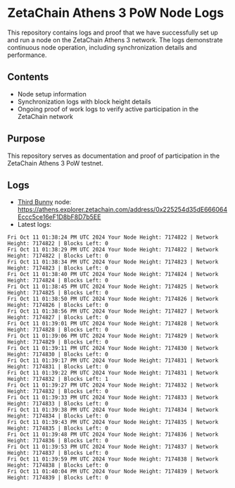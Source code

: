 # ZetaChain Athens 3 PoW Node Logs
This repository contains logs and proof that we have successfully set up and run a node on the ZetaChain Athens 3 network. The logs demonstrate continuous node operation, including synchronization details and performance.

## Contents
- Node setup information
- Synchronization logs with block height details
- Ongoing proof of work logs to verify active participation in the ZetaChain network

## Purpose
This repository serves as documentation and proof of participation in the ZetaChain Athens 3 PoW testnet.

## Logs

- [Third Bunny](https://thirdbunny.xyz/) node: https://athens.explorer.zetachain.com/address/0x225254d35dE666064Eccc5ce16eF1D8bF8D7b5EE
- Latest logs:
```
Fri Oct 11 01:38:24 PM UTC 2024 Your Node Height: 7174822 | Network Height: 7174822 | Blocks Left: 0
Fri Oct 11 01:38:29 PM UTC 2024 Your Node Height: 7174822 | Network Height: 7174822 | Blocks Left: 0
Fri Oct 11 01:38:34 PM UTC 2024 Your Node Height: 7174823 | Network Height: 7174823 | Blocks Left: 0
Fri Oct 11 01:38:40 PM UTC 2024 Your Node Height: 7174824 | Network Height: 7174824 | Blocks Left: 0
Fri Oct 11 01:38:45 PM UTC 2024 Your Node Height: 7174825 | Network Height: 7174825 | Blocks Left: 0
Fri Oct 11 01:38:50 PM UTC 2024 Your Node Height: 7174826 | Network Height: 7174826 | Blocks Left: 0
Fri Oct 11 01:38:56 PM UTC 2024 Your Node Height: 7174827 | Network Height: 7174827 | Blocks Left: 0
Fri Oct 11 01:39:01 PM UTC 2024 Your Node Height: 7174828 | Network Height: 7174828 | Blocks Left: 0
Fri Oct 11 01:39:06 PM UTC 2024 Your Node Height: 7174829 | Network Height: 7174829 | Blocks Left: 0
Fri Oct 11 01:39:11 PM UTC 2024 Your Node Height: 7174830 | Network Height: 7174830 | Blocks Left: 0
Fri Oct 11 01:39:17 PM UTC 2024 Your Node Height: 7174831 | Network Height: 7174831 | Blocks Left: 0
Fri Oct 11 01:39:22 PM UTC 2024 Your Node Height: 7174831 | Network Height: 7174832 | Blocks Left: 1
Fri Oct 11 01:39:27 PM UTC 2024 Your Node Height: 7174832 | Network Height: 7174832 | Blocks Left: 0
Fri Oct 11 01:39:33 PM UTC 2024 Your Node Height: 7174833 | Network Height: 7174833 | Blocks Left: 0
Fri Oct 11 01:39:38 PM UTC 2024 Your Node Height: 7174834 | Network Height: 7174834 | Blocks Left: 0
Fri Oct 11 01:39:43 PM UTC 2024 Your Node Height: 7174835 | Network Height: 7174835 | Blocks Left: 0
Fri Oct 11 01:39:48 PM UTC 2024 Your Node Height: 7174836 | Network Height: 7174836 | Blocks Left: 0
Fri Oct 11 01:39:53 PM UTC 2024 Your Node Height: 7174837 | Network Height: 7174837 | Blocks Left: 0
Fri Oct 11 01:39:59 PM UTC 2024 Your Node Height: 7174838 | Network Height: 7174838 | Blocks Left: 0
Fri Oct 11 01:40:04 PM UTC 2024 Your Node Height: 7174839 | Network Height: 7174839 | Blocks Left: 0
```
